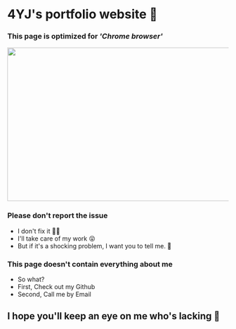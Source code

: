 # 4YJ's portfolio website 🚀

### This page is optimized for _'Chrome browser'_

<img src="https://user-images.githubusercontent.com/67637706/167251587-f1bf63a2-d03c-4fc6-8468-c6f2d3dc2e40.jpeg" width="700px" height="350px">

### Please don't report the issue
- I don't fix it 🧑‍🔧
- I'll take care of my work 😝
- But if it's a shocking problem, I want you to tell me. 🙏
### This page doesn't contain everything about me
- So what?
- First, Check out my Github
- Second, Call me by Email

## I hope you'll keep an eye on me who's lacking 👀